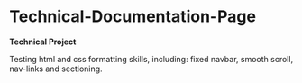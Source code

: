 # Technical-Documentation-Page

**Technical Project**

Testing html and css formatting skills, including: fixed navbar, smooth scroll, nav-links and sectioning.
